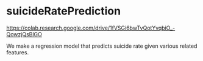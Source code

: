 # suicideRatePrediction

https://colab.research.google.com/drive/1fVSGi6bwTvQotYvqbiO_-QowzjQsBlGO

We make a regression model that predicts suicide rate given various related features.
